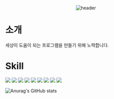 <div align="center">

![header](https://capsule-render.vercel.app/api?type=wave&color=auto&height=300&section=header&text=kkyubrother&fontSize=90)
</div>

# 소개
세상이 도움이 되는 프로그램을 만들기 위해 노력합니다.

# Skill
<!-- ## Backend -->
<img src="https://img.shields.io/badge/python-3776AB?style=for-the-badge&logo=Python&logoColor=white">
<!-- <img src="https://img.shields.io/badge/Flask-000000?style=for-the-badge&logo=flask&logoColor=white">
<img src="https://img.shields.io/badge/fastAPI-009688?style=for-the-badge&logo=FastAPI&logoColor=white"> -->
<!-- ## Frontend -->
<!-- <img src="https://img.shields.io/badge/html5-E34F26?style=for-the-badge&logo=html5&logoColor=white">
<img src="https://img.shields.io/badge/css3-1572B6?style=for-the-badge&logo=css3&logoColor=white">
<img src="https://img.shields.io/badge/javascript-F7DF1E?style=for-the-badge&logo=javascript&logoColor=white">
<img src="https://img.shields.io/badge/typescript-3178C6?style=for-the-badge&logo=typescript&logoColor=white"> -->
<img src="https://img.shields.io/badge/react-61DAFB?style=for-the-badge&logo=react&logoColor=black">
<!-- <img src="https://img.shields.io/badge/expo-000020?style=for-the-badge&logo=expo&logoColor=white"> -->
<!-- ## Service -->
<img src="https://img.shields.io/badge/nginx-009639?style=for-the-badge&logo=nginx&logoColor=white">
<!-- <img src="https://img.shields.io/badge/cloudflarepages-F38020?style=for-the-badge&logo=cloudflarepages&logoColor=white">
<img src="https://img.shields.io/badge/githubpages-222222?style=for-the-badge&logo=githubpages&logoColor=white"> -->
<img src="https://img.shields.io/badge/amazonaws-232F3E?style=for-the-badge&logo=amazonaws&logoColor=white">

<!-- ## Etc -->
<img src="https://img.shields.io/badge/git-F05032?style=for-the-badge&logo=git&logoColor=white">
<!-- <img src="https://img.shields.io/badge/mariadb-003545?style=for-the-badge&logo=mariadb&logoColor=white">
<img src="https://img.shields.io/badge/express-000000?style=for-the-badge&logo=express&logoColor=white"> -->
<img src="https://img.shields.io/badge/nestjs-E0234E?style=for-the-badge&logo=nestjs&logoColor=white">
<img src="https://img.shields.io/badge/nextdotjs-000000?style=for-the-badge&logo=nextdotjs&logoColor=white">

<!-- ## Tool -->
<img src="https://img.shields.io/badge/pycharm-000000?style=for-the-badge&logo=pycharm&logoColor=white">
<img src="https://img.shields.io/badge/visualstudiocode-007ACC?style=for-the-badge&logo=visualstudiocode&logoColor=white">

<!-- <img src="https://img.shields.io/badge/ubuntu-E95420?style=for-the-badge&logo=ubuntu&logoColor=white"> -->
<!-- <img src="https://img.shields.io/badge/gnubash-4EAA25?style=for-the-badge&logo=gnubash&logoColor=white"> -->
<!-- <img src="https://img.shields.io/badge/jupyter-F37626?style=for-the-badge&logo=jupyter&logoColor=white"> -->
<!-- <img src="https://img.shields.io/badge/streamlit-FF4B4B?style=for-the-badge&logo=streamlit&logoColor=white"> -->


![Anurag's GitHub stats](https://github-readme-stats.vercel.app/api?username=kkyubrother&show_icons=true&theme=radical)
